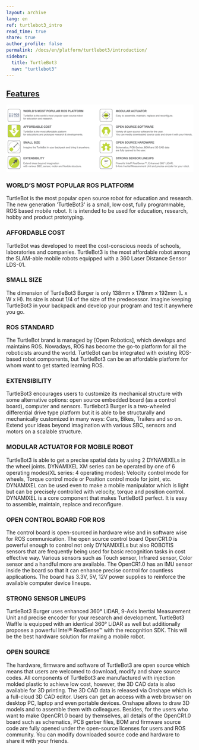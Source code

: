 ```yaml
---
layout: archive
lang: en
ref: turtlebot3_intro
read_time: true
share: true
author_profile: false
permalink: /docs/en/platform/turtlebot3/introduction/
sidebar:
  title: TurtleBot3
  nav: "turtlebot3"
---
```


## [Features](#features)

![](/assets/images/platform/turtlebot3/features_with_icons.png)

### WORLD’S MOST POPULAR ROS PLATFORM

TurtleBot is the most popular open source robot for education and research. The new generation 'TurtleBot3' is a small, low cost, fully programmable, ROS based mobile robot. It is intended to be used for education, research, hobby and product prototyping.

### AFFORDABLE COST

TurtleBot was developed to meet the cost-conscious needs of schools, laboratories and companies. TurtleBot3 is the most affordable robot among the SLAM-able mobile robots equipped with a 360 Laser Distance Sensor LDS-01.

### SMALL SIZE

The dimension of TurtleBot3 Burger is only 138mm x 178mm x 192mm (L x W x H). Its size is about 1/4 of the size of the predecessor. Imagine keeping TurtleBot3 in your backpack and develop your program and test it anywhere you go.

### ROS STANDARD

The TurtleBot brand is managed by [Open Robotics], which develops and maintains ROS. Nowadays, ROS has become the go-to platform for all the roboticists around the world. TurtleBot can be integrated with existing ROS-based robot components, but TurtleBot3 can be an affordable platform for whom want to get started learning ROS.

### EXTENSIBILITY

TurtleBot3 encourages users to customize its mechanical structure with some alternative options: open source embedded board (as a control board), computer and sensors. Turtlebot3 Burger is a two-wheeled differential drive type platform but it is able to be structurally and mechanically customized in many ways: Cars, Bikes, Trailers and so on. Extend your ideas beyond imagination with various SBC, sensors and motors on a scalable structure.

### MODULAR ACTUATOR FOR MOBILE ROBOT

TurtleBot3 is able to get a precise spatial data by using 2 DYNAMIXELs in the wheel joints. DYNAMIXEL XM series can be operated by one of 6 operating modes(XL series: 4 operating modes): Velocity control mode for wheels, Torque control mode or Position control mode for joint, etc. DYNAMIXEL can be used even to make a mobile manipulator which is light but can be precisely controlled with velocity, torque and position control. DYNAMIXEL is a core component that makes TurtleBot3 perfect. It is easy to assemble, maintain, replace and reconfigure.

### OPEN CONTROL BOARD FOR ROS

The control board is open-sourced in hardware wise and in software wise for ROS communication. The open source control board OpenCR1.0 is powerful enough to control not only DYNAMIXELs but also ROBOTIS sensors that are frequently being used for basic recognition tasks in cost effective way. Various sensors such as Touch sensor, Infrared sensor, Color sensor and a handful more are available. The OpenCR1.0 has an IMU sensor inside the board so that it can enhance precise control for countless applications. The board has 3.3V, 5V, 12V power supplies to reinforce the available computer device lineups.

### STRONG SENSOR LINEUPS

TurtleBot3 Burger uses enhanced 360&deg; LiDAR, 9-Axis Inertial Measurement Unit and precise encoder for your research and development. TurtleBot3 Waffle is equipped with an identical 360&deg; LiDAR as well but additionally proposes a powerful Intel® RealSense™ with the recognition SDK. This will be the best hardware solution for making a mobile robot.

### OPEN SOURCE

The hardware, firmware and software of TurtleBot3 are open source which means that users are welcomed to download, modify and share source codes. All components of TurtleBot3 are manufactured with injection molded plastic to achieve low cost, however, the 3D CAD data is also available for 3D printing.
The 3D CAD data is released via Onshape which is a full-cloud 3D CAD editor. Users can get an access with a web browser on desktop PC, laptop and even portable devices. Onshape allows to draw 3D models and to assemble them with colleagues.
Besides, for the users who want to make OpenCR1.0 board by themselves, all details of the OpenCR1.0 board such as schematics, PCB gerber files, BOM and firmware source code are fully opened under the open-source licenses for users and ROS community.
You can modify downloaded source code and hardware to share it with your friends.

